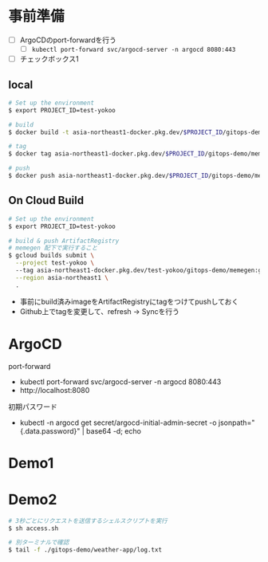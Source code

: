 
# 事前準備
- [ ] ArgoCDのport-forwardを行う
  - [ ] `kubectl port-forward svc/argocd-server -n argocd 8080:443`
- [ ] チェックボックス1

## local
```bash
# Set up the environment
$ export PROJECT_ID=test-yokoo

# build
$ docker build -t asia-northeast1-docker.pkg.dev/$PROJECT_ID/gitops-demo/memegen:blue . --no-cache

# tag
$ docker tag asia-northeast1-docker.pkg.dev/$PROJECT_ID/gitops-demo/memegen:blue memegen:blue

# push
$ docker push asia-northeast1-docker.pkg.dev/$PROJECT_ID/gitops-demo/memegen:blue
```

## On Cloud Build
```bash
# Set up the environment
$ export PROJECT_ID=test-yokoo

# build & push ArtifactRegistry
# memegen 配下で実行すること
$ gcloud builds submit \
  --project test-yokoo \    
  --tag asia-northeast1-docker.pkg.dev/test-yokoo/gitops-demo/memegen:green \
  --region asia-northeast1 \
  .
```

- 事前にbuild済みimageをArtifactRegistryにtagをつけてpushしておく
- Github上でtagを変更して、refresh → Syncを行う
# ArgoCD
port-forward
- kubectl port-forward svc/argocd-server -n argocd 8080:443
- http://localhost:8080

初期パスワード
- kubectl -n argocd get secret/argocd-initial-admin-secret -o jsonpath="{.data.password}" | base64 -d; echo 


# Demo1


# Demo2

```bash
# 3秒ごとにリクエストを送信するシェルスクリプトを実行
$ sh access.sh

# 別ターミナルで確認
$ tail -f ./gitops-demo/weather-app/log.txt
```